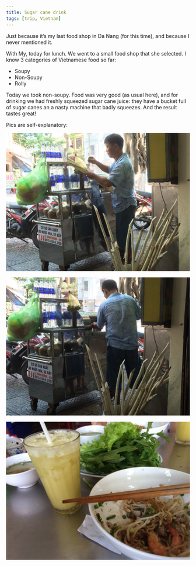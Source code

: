 ```yaml
---
title: Sugar cane drink
tags: [trip, Vietnam]
---
```


Just because it’s my last food shop in Da Nang (for this time), and because I never mentioned it. 

With My, today for lunch. We went to a small food shop that she selected. I know 3 categories of Vietnamese food so far:

* Soupy
* Non-Soupy
* Rolly 

Today we took non-soupy. Food was very good (as usual here), and for drinking we had freshly squeezed sugar cane juice: they have a bucket full of sugar canes an a nasty machine that badly squeezes. And the result tastes great!

Pics are self-explanatory:

![sugar cane](/img/2015-06/sugarcane1.jpg)

![sugar cane](/img/2015-06/sugarcane2.jpg)

![sugar cane](/img/2015-06/sugarcane3.jpg)